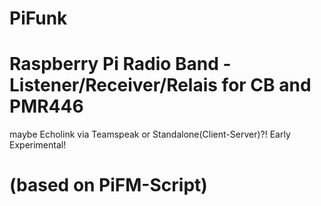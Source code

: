 # PiFunk
# Raspberry Pi Radio Band - Listener/Receiver/Relais for CB and PMR446  
maybe Echolink via Teamspeak or Standalone(Client-Server)?! 
Early Experimental! 

# (based on PiFM-Script)

